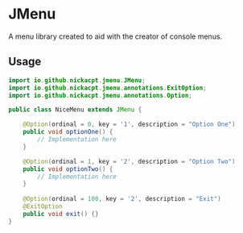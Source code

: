 # JMenu

A menu library created to aid with the creator of console menus.



## Usage

```java
import io.github.nickacpt.jmenu.JMenu;
import io.github.nickacpt.jmenu.annotations.ExitOption;
import io.github.nickacpt.jmenu.annotations.Option;

public class NiceMenu extends JMenu {

    @Option(ordinal = 0, key = '1', description = "Option One")
    public void optionOne() {
        // Implementation here
    }

    @Option(ordinal = 1, key = '2', description = "Option Two")
    public void optionTwo() {
        // Implementation here
    }
    
    @Option(ordinal = 100, key = '2', description = "Exit")
    @ExitOption
    public void exit() {}
}
```



